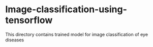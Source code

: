 # Image-classification-using-tensorflow     
This directory contains trained model for image classification of eye diseases   
 
    

  
 
   

